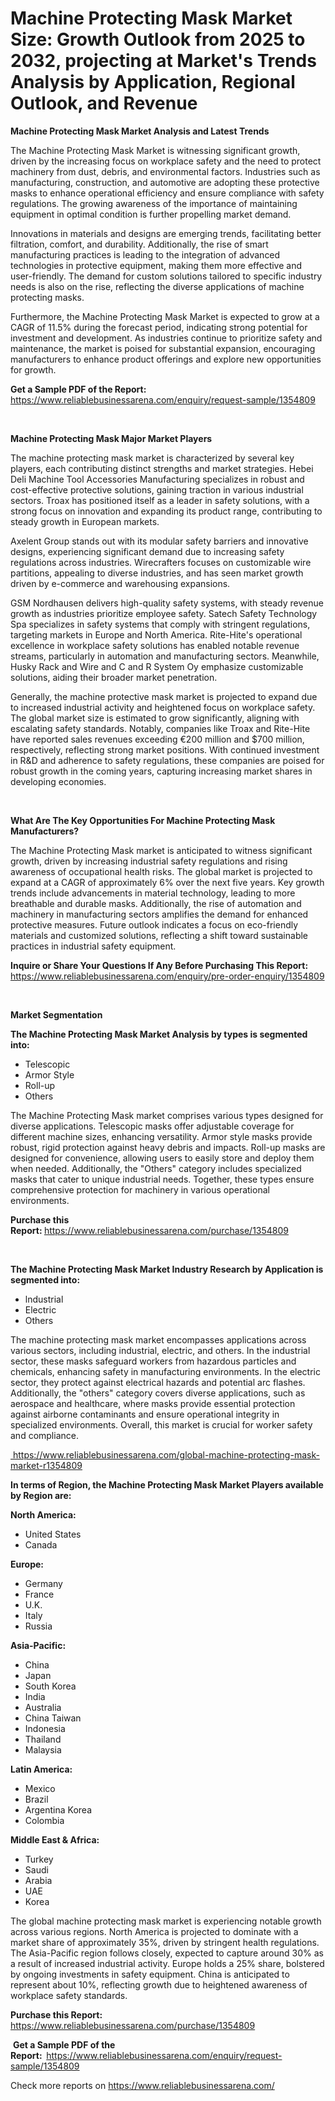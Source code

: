 <p><h1>Machine Protecting Mask Market Size: Growth Outlook from 2025 to 2032, projecting at Market's Trends Analysis by Application, Regional Outlook, and Revenue</h1></p><p><strong>Machine Protecting Mask Market Analysis and Latest Trends</strong></p>
<p><p>The Machine Protecting Mask Market is witnessing significant growth, driven by the increasing focus on workplace safety and the need to protect machinery from dust, debris, and environmental factors. Industries such as manufacturing, construction, and automotive are adopting these protective masks to enhance operational efficiency and ensure compliance with safety regulations. The growing awareness of the importance of maintaining equipment in optimal condition is further propelling market demand.</p><p>Innovations in materials and designs are emerging trends, facilitating better filtration, comfort, and durability. Additionally, the rise of smart manufacturing practices is leading to the integration of advanced technologies in protective equipment, making them more effective and user-friendly. The demand for custom solutions tailored to specific industry needs is also on the rise, reflecting the diverse applications of machine protecting masks.</p><p>Furthermore, the Machine Protecting Mask Market is expected to grow at a CAGR of 11.5% during the forecast period, indicating strong potential for investment and development. As industries continue to prioritize safety and maintenance, the market is poised for substantial expansion, encouraging manufacturers to enhance product offerings and explore new opportunities for growth.</p></p>
<p><strong>Get a Sample PDF of the Report:&nbsp;</strong> <a href="https://www.reliablebusinessarena.com/enquiry/request-sample/1354809?utm_campaign=2635&utm_medium=2&utm_source=Github&utm_content=ia&utm_term=28022025&utm_id=machine-protecting-mask">https://www.reliablebusinessarena.com/enquiry/request-sample/1354809</a></p>
<p>&nbsp;</p>
<p><strong>Machine Protecting Mask Major Market Players</strong></p>
<p><p>The machine protecting mask market is characterized by several key players, each contributing distinct strengths and market strategies. Hebei Deli Machine Tool Accessories Manufacturing specializes in robust and cost-effective protective solutions, gaining traction in various industrial sectors. Troax has positioned itself as a leader in safety solutions, with a strong focus on innovation and expanding its product range, contributing to steady growth in European markets.</p><p>Axelent Group stands out with its modular safety barriers and innovative designs, experiencing significant demand due to increasing safety regulations across industries. Wirecrafters focuses on customizable wire partitions, appealing to diverse industries, and has seen market growth driven by e-commerce and warehousing expansions.</p><p>GSM Nordhausen delivers high-quality safety systems, with steady revenue growth as industries prioritize employee safety. Satech Safety Technology Spa specializes in safety systems that comply with stringent regulations, targeting markets in Europe and North America. Rite-Hite's operational excellence in workplace safety solutions has enabled notable revenue streams, particularly in automation and manufacturing sectors. Meanwhile, Husky Rack and Wire and C and R System Oy emphasize customizable solutions, aiding their broader market penetration.</p><p>Generally, the machine protective mask market is projected to expand due to increased industrial activity and heightened focus on workplace safety. The global market size is estimated to grow significantly, aligning with escalating safety standards. Notably, companies like Troax and Rite-Hite have reported sales revenues exceeding €200 million and $700 million, respectively, reflecting strong market positions. With continued investment in R&D and adherence to safety regulations, these companies are poised for robust growth in the coming years, capturing increasing market shares in developing economies.</p></p>
<p>&nbsp;</p>
<p><strong>What Are The Key Opportunities For Machine Protecting Mask Manufacturers?</strong></p>
<p><p>The Machine Protecting Mask market is anticipated to witness significant growth, driven by increasing industrial safety regulations and rising awareness of occupational health risks. The global market is projected to expand at a CAGR of approximately 6% over the next five years. Key growth trends include advancements in material technology, leading to more breathable and durable masks. Additionally, the rise of automation and machinery in manufacturing sectors amplifies the demand for enhanced protective measures. Future outlook indicates a focus on eco-friendly materials and customized solutions, reflecting a shift toward sustainable practices in industrial safety equipment.</p></p>
<p><strong>Inquire or Share Your Questions If Any Before Purchasing This Report:</strong> <a href="https://www.reliablebusinessarena.com/enquiry/pre-order-enquiry/1354809?utm_campaign=2635&utm_medium=2&utm_source=Github&utm_content=ia&utm_term=28022025&utm_id=machine-protecting-mask">https://www.reliablebusinessarena.com/enquiry/pre-order-enquiry/1354809</a></p>
<p>&nbsp;</p>
<p><strong>Market Segmentation</strong></p>
<p><strong>The Machine Protecting Mask Market Analysis by types is segmented into:</strong></p>
<p><ul><li>Telescopic</li><li>Armor Style</li><li>Roll-up</li><li>Others</li></ul></p>
<p><p>The Machine Protecting Mask market comprises various types designed for diverse applications. Telescopic masks offer adjustable coverage for different machine sizes, enhancing versatility. Armor style masks provide robust, rigid protection against heavy debris and impacts. Roll-up masks are designed for convenience, allowing users to easily store and deploy them when needed. Additionally, the "Others" category includes specialized masks that cater to unique industrial needs. Together, these types ensure comprehensive protection for machinery in various operational environments.</p></p>
<p><strong>Purchase this Report:&nbsp;</strong><a href="https://www.reliablebusinessarena.com/purchase/1354809?utm_campaign=2635&utm_medium=2&utm_source=Github&utm_content=ia&utm_term=28022025&utm_id=machine-protecting-mask">https://www.reliablebusinessarena.com/purchase/1354809</a></p>
<p>&nbsp;</p>
<p><strong>The Machine Protecting Mask Market Industry Research by Application is segmented into:</strong></p>
<p><ul><li>lndustrial</li><li>Electric</li><li>Others</li></ul></p>
<p><p>The machine protecting mask market encompasses applications across various sectors, including industrial, electric, and others. In the industrial sector, these masks safeguard workers from hazardous particles and chemicals, enhancing safety in manufacturing environments. In the electric sector, they protect against electrical hazards and potential arc flashes. Additionally, the "others" category covers diverse applications, such as aerospace and healthcare, where masks provide essential protection against airborne contaminants and ensure operational integrity in specialized environments. Overall, this market is crucial for worker safety and compliance.</p></p>
<p><a href="https://www.reliablebusinessarena.com/global-machine-protecting-mask-market-r1354809?utm_campaign=2635&utm_medium=2&utm_source=Github&utm_content=ia&utm_term=28022025&utm_id=machine-protecting-mask">&nbsp;https://www.reliablebusinessarena.com/global-machine-protecting-mask-market-r1354809</a></p>
<p><strong>In terms of Region, the Machine Protecting Mask Market Players available by Region are:</strong></p>
<p>
    <p> <strong> North America: </strong>
        <ul>
            <li>United States</li>
            <li>Canada</li>
        </ul>
        </p> 
    <p> <strong> Europe: </strong>
        <ul>
            <li>Germany</li>
            <li>France</li>
            <li>U.K.</li>
            <li>Italy</li>
            <li>Russia</li>
        </ul>
        </p> 
    <p> <strong> Asia-Pacific: </strong>
        <ul>
            <li>China</li>
            <li>Japan</li>
            <li>South Korea</li>
            <li>India</li>
            <li>Australia</li>
            <li>China Taiwan</li>
            <li>Indonesia</li>
            <li>Thailand</li>
            <li>Malaysia</li>
        </ul>
        </p> 
    <p> <strong> Latin America: </strong>
        <ul>
            <li>Mexico</li>
            <li>Brazil</li>
            <li>Argentina Korea</li>
            <li>Colombia</li>
        </ul>
        </p> 
    <p> <strong> Middle East & Africa: </strong>
        <ul>
            <li>Turkey</li>
            <li>Saudi</li>
            <li>Arabia</li>
            <li>UAE</li>
            <li>Korea</li>
        </ul>
    </p>
    </p>
<p><p>The global machine protecting mask market is experiencing notable growth across various regions. North America is projected to dominate with a market share of approximately 35%, driven by stringent health regulations. The Asia-Pacific region follows closely, expected to capture around 30% as a result of increased industrial activity. Europe holds a 25% share, bolstered by ongoing investments in safety equipment. China is anticipated to represent about 10%, reflecting growth due to heightened awareness of workplace safety standards.</p></p>
<p><strong>Purchase this Report: </strong><a href="https://www.reliablebusinessarena.com/purchase/1354809?utm_campaign=2635&utm_medium=2&utm_source=Github&utm_content=ia&utm_term=28022025&utm_id=machine-protecting-mask">https://www.reliablebusinessarena.com/purchase/1354809</a></p>
<p>&nbsp;<strong>Get a Sample PDF of the Report:&nbsp;&nbsp;</strong><a href="https://www.reliablebusinessarena.com/enquiry/request-sample/1354809?utm_campaign=2635&utm_medium=2&utm_source=Github&utm_content=ia&utm_term=28022025&utm_id=machine-protecting-mask">https://www.reliablebusinessarena.com/enquiry/request-sample/1354809</a></p>
<p><strong></strong></p>
<p>Check more reports on <a href="https://www.reliablebusinessarena.com/?utm_campaign=2635&utm_medium=2&utm_source=Github&utm_content=ia&utm_term=28022025&utm_id=machine-protecting-mask">https://www.reliablebusinessarena.com/</a></p>